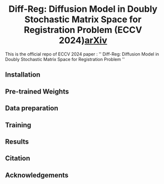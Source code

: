 <div style="text-align: center;">
  <h1>Diff-Reg: Diffusion Model in Doubly Stochastic Matrix Space for Registration Problem (ECCV 2024)<a href="https://arxiv.org/pdf/2403.19919">arXiv</a></h1>
</div>

This is the official repo of ECCV 2024 paper : '' Diff-Reg: Diffusion Model in Doubly Stochastic Matrix Space for Registration Problem ''

## Installation

## Pre-trained Weights

## Data preparation

## Training

## Results

## Citation

## Acknowledgements
